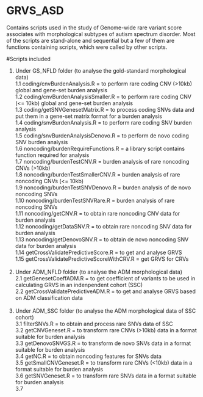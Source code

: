 # GRVS_ASD
Contains scripts used in the study of Genome-wide rare variant score associates with morphological subtypes of autism spectrum disorder. Most of the scripts are stand-alone and sequential but a few of them are functions containing scripts, which were called by other scripts.

#Scripts included
1. Under GS_NFLD folder (to analyse the gold-standard morphological data)<br/>
  1.1 coding/cnvBurdenAnalysis.R = to perform rare coding CNV (>10kb) global and gene-set burden analysis<br/>
  1.2 coding/cnvBurdenAnalysisSmaller.R = to perform rare coding CNV (<= 10kb) global and gene-set burden analysis<br/>
  1.3 coding/getSNVGenesetMatrix.R = to process coding SNVs data and put them in a gene-set matrix format for a burden analysis<br/>
  1.4 coding/snvBurdenAnalysis.R = to perform rare coding SNV burden analysis<br/>
  1.5 coding/snvBurdenAnalysisDenovo.R = to perform de novo coding SNV burden analysis<br/>
  1.6 noncoding/burdenRequireFunctions.R = a library script contains function required for analysis<br/>
  1.7 noncoding/burdenTestCNV.R = burden analysis of rare noncoding CNVs (>10kb)<br/>
  1.8 noncoding/burdenTestSmallerCNV.R = burden analysis of rare noncoding CNVs (<= 10kb)<br/>
  1.9 noncoding/burdenTestSNVDenovo.R = burden analysis of de novo noncoding SNVs<br/>
  1.10 noncoding/burdenTestSNVRare.R = burden analysis of rare noncoding SNVs<br/>
  1.11 noncoding/getCNV.R = to obtain rare noncoding CNV data for burden analysis<br/>
  1.12 noncoding/getDataSNV.R = to obtain rare noncoding SNV data for burden analysis<br/>
  1.13 noncoding/getDenovoSNV.R = to obtain de novo noncoding SNV data for burden analysis<br/>
  1.14 getCrossValidatePredictiveScore.R = to get and analyse GRVS <br/>
  1.15 getCrossValidatePredictiveScoreWithCRV.R = get GRVS for CRVs <br/><br/>
2. Under ADM_NFLD folder (to analyse the ADM morphological data)<br/>
  2.1 getGenesetCoeffADM.R = to get coefficient of variants to be used in calculating GRVS in an indenpendent cohort (SSC)<br/>
  2.2 getCrossValidatePredictiveADM.R = to get and analyse GRVS based on ADM classification data<br/><br/>
3. Under ADM_SSC folder (to analyse the ADM morphological data of SSC cohort)<br/>
  3.1 filterSNVs.R = to obtain and process rare SNVs data of SSC<br/>
  3.2 getCNVGeneset.R = to transform rare CNVs (>10kb) data in a format suitable for burden analysis<br/>
  3.3 getDenovoSNVGS.R = to transform de novo SNVs data in a format suitable for burden analysis<br/>
  3.4 getNC.R = to obtain noncoding features for SNVs data<br/>
  3.5 getSmallCNVGeneset.R = to transform rare CNVs (<10kb) data in a format suitable for burden analysis<br/>
  3.6 getSNVGeneset.R =  to transform rare SNVs data in a format suitable for burden analysis<br/>
  3.7 
